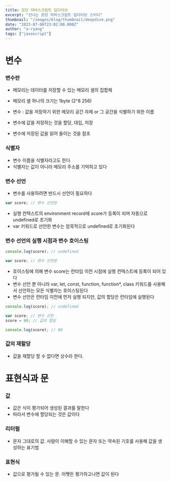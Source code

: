 ```yaml
---
title: 모던 자바스크립트 딥다이브
excerpt: "신나는 모던 자바스크립트 딥다이브 스터디"
thumbnail: "/images/blog/thumbnail/deepdive.png"
date: "2023-07-06T23:02:00.000Z"
author: "a-ryang"
tags: ["javascript"]
---
```


# 변수

### 변수란

- 메모리는 데이터를 저장할 수 있는 메모리 셀의 집합체
- 메모리 셀 하나의 크기는 1byte (2^8 256)

- 변수 : 값을 저장하기 위한 메모리 공간 자체 or 그 공간을 식별하기 위한 이름
- 변수에 값을 저장하는 것을 할당, 대입, 저장
- 변수에 저장된 값을 읽어 들이는 것을 참조

### 식별자

- 변수 이름을 식별자라고도 한다
- 식별자는 값이 아니라 메모리 주소를 기억하고 있다

### 변수 선언

- 변수를 사용하려면 반드시 선언이 필요하다

```js
var score; // 변수 선언문
```

- 실행 컨텍스트의 environment record에 score가 등록이 되며 자동으로 undefined로 초기화
- var 키워드로 선언한 변수는 암묵적으로 undefined로 초기화된다

### 변수 선언의 실행 시점과 변수 호이스팅

```js
console.log(score); // undefined

var score; // 변수 선언문
```

- 호이스팅에 의해 변수 score는 런타임 이전 시점에 실행 컨텍스트에 등록이 되어 있다
- 변수 선언 뿐 아니라 var, let, const, function, function\*, class 키워드를 사용해서 선언하는 모든 식별자는 호이스팅된다
- 변수 선언은 런타임 이전에 먼저 실행 되지만, 값의 할당은 런타임에 실행된다

```js
console.log(score); // undefined

var score; // 변수 선언
score = 80; // 값의 할당

console.log(score); // 80
```

### 값의 재할당

- 값을 재할당 할 수 없다면 상수라 한다.

# 표현식과 문

### 값

- 값은 식이 평가되어 생성된 결과를 말한다
- 따라서 변수에 할당되는 것은 값이다

### 리터럴

- 문자 그대로의 값. 사람이 이해할 수 있는 문자 또는 약속된 기호를 사용해 값을 생성하는 표기법

### 표현식

- 값으로 평가될 수 있는 문. 어쨋든 평가하고나면 값이 된다
